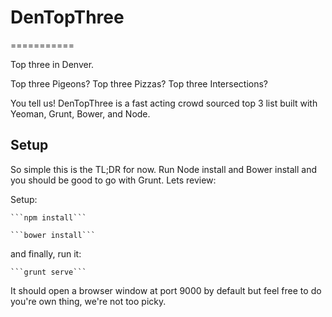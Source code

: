 # DenTopThree
===========

Top three in Denver. 

Top three Pigeons?
Top three Pizzas?
Top three Intersections?

You tell us! DenTopThree is a fast acting crowd sourced top 3 list built with Yeoman, Grunt, Bower, and Node.

## Setup

So simple this is the TL;DR for now. Run Node install and Bower install and you should be good to go with Grunt. Lets review:

Setup:

	```npm install```

	```bower install```

and finally, run it:

	```grunt serve```

It should open a browser window at port 9000 by default but feel free to do you're own thing, we're not too picky.
